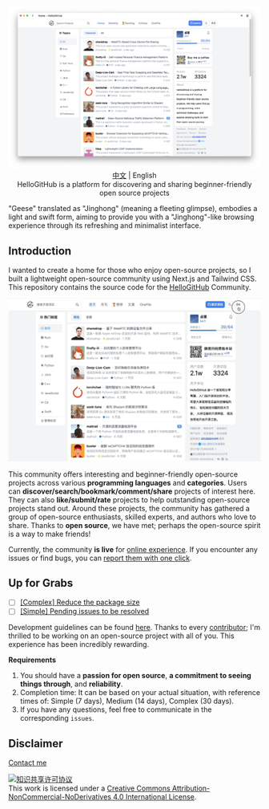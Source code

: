 <p align="center">
  <img src="docs/img/2024-08-14_en.png"/>
  <br><a href="README.md">中文</a> | English
  <br>HelloGitHub is a platform for discovering and sharing beginner-friendly open source projects<br>
</p>

"Geese" translated as "Jinghong" (meaning a fleeting glimpse), embodies a light and swift form, aiming to provide you with a "Jinghong"-like browsing experience through its refreshing and minimalist interface.

## Introduction

I wanted to create a home for those who enjoy open-source projects, so I built a lightweight open-source community using Next.js and Tailwind CSS. This repository contains the source code for the [HelloGitHub](https://hellogithub.com/) Community.

![](docs/img/demo.gif)

This community offers interesting and beginner-friendly open-source projects across various **programming languages** and **categories**. Users can **discover/search/bookmark/comment/share** projects of interest here. They can also **like/submit/rate** projects to help outstanding open-source projects stand out. Around these projects, the community has gathered a group of open-source enthusiasts, skilled experts, and authors who love to share. Thanks to **open source**, we have met; perhaps the open-source spirit is a way to make friends!

Currently, the community **is live** for [online experience](https://hellogithub.com). If you encounter any issues or find bugs, you can [report them with one click](https://github.com/HelloGitHub-Team/geese/issues/new).

## Up for Grabs

- [ ] [[Complex] Reduce the package size](https://github.com/HelloGitHub-Team/geese/issues/101)
- [ ] [[Simple] Pending issues to be resolved](https://github.com/HelloGitHub-Team/geese/issues/38)

Development guidelines can be found [here](./docs/content_en.md). Thanks to every [contributor](https://github.com/HelloGitHub-Team/geese/graphs/contributors); I'm thrilled to be working on an open-source project with all of you. This experience has been incredibly rewarding.

**Requirements**

1. You should have a **passion for open source**, **a commitment to seeing things through**, and **reliability**.
2. Completion time: It can be based on your actual situation, with reference times of: Simple (7 days), Medium (14 days), Complex (30 days).
3. If you have any questions, feel free to communicate in the corresponding `issues`.

## Disclaimer

<a href="mailto:595666367@qq.com">Contact me</a>

<a rel="license" href="https://creativecommons.org/licenses/by-nc-nd/4.0/deed.zh"><img alt="知识共享许可协议" style="border-width: 0" src="https://licensebuttons.net/l/by-nc-nd/4.0/88x31.png"></a><br>This work is licensed under a <a rel="license" href="https://creativecommons.org/licenses/by-nc-nd/4.0/deed.zh">Creative Commons Attribution-NonCommercial-NoDerivatives 4.0 International License</a>.
